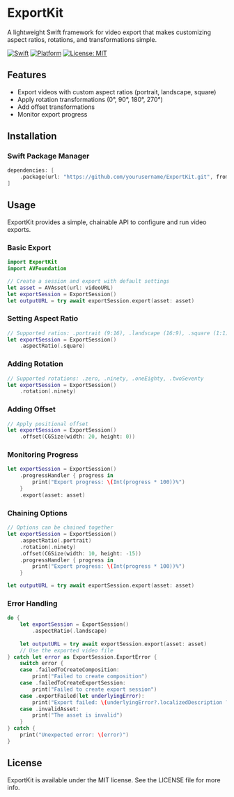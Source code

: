 # ExportKit

A lightweight Swift framework for video export that makes customizing aspect ratios, rotations, and transformations simple.

[![Swift](https://img.shields.io/badge/Swift-5.5+-orange.svg)](https://swift.org)
[![Platform](https://img.shields.io/badge/platforms-iOS%2015.0+-lightgrey.svg)](https://developer.apple.com/swift)
[![License: MIT](https://img.shields.io/badge/License-MIT-yellow.svg)](https://opensource.org/licenses/MIT)

## Features

- Export videos with custom aspect ratios (portrait, landscape, square)
- Apply rotation transformations (0°, 90°, 180°, 270°)
- Add offset transformations
- Monitor export progress

## Installation

### Swift Package Manager

```swift
dependencies: [
    .package(url: "https://github.com/yourusername/ExportKit.git", from: "0.1.0")
]
```

## Usage

ExportKit provides a simple, chainable API to configure and run video exports.

### Basic Export

```swift
import ExportKit
import AVFoundation

// Create a session and export with default settings
let asset = AVAsset(url: videoURL)
let exportSession = ExportSession()
let outputURL = try await exportSession.export(asset: asset)
```

### Setting Aspect Ratio

```swift
// Supported ratios: .portrait (9:16), .landscape (16:9), .square (1:1)
let exportSession = ExportSession()
    .aspectRatio(.square)
```

### Adding Rotation

```swift
// Supported rotations: .zero, .ninety, .oneEighty, .twoSeventy
let exportSession = ExportSession()
    .rotation(.ninety)
```

### Adding Offset

```swift
// Apply positional offset
let exportSession = ExportSession()
    .offset(CGSize(width: 20, height: 0))
```

### Monitoring Progress

```swift
let exportSession = ExportSession()
    .progressHandler { progress in
        print("Export progress: \(Int(progress * 100))%")
    }
    .export(asset: asset)
```

### Chaining Options

```swift
// Options can be chained together
let exportSession = ExportSession()
    .aspectRatio(.portrait)
    .rotation(.ninety)
    .offset(CGSize(width: 10, height: -15))
    .progressHandler { progress in
        print("Export progress: \(Int(progress * 100))%")
    }

let outputURL = try await exportSession.export(asset: asset)
```

### Error Handling

```swift
do {
    let exportSession = ExportSession()
        .aspectRatio(.landscape)
    
    let outputURL = try await exportSession.export(asset: asset)
    // Use the exported video file
} catch let error as ExportSession.ExportError {
    switch error {
    case .failedToCreateComposition:
        print("Failed to create composition")
    case .failedToCreateExportSession:
        print("Failed to create export session")
    case .exportFailed(let underlyingError):
        print("Export failed: \(underlyingError?.localizedDescription ?? "Unknown")")
    case .invalidAsset:
        print("The asset is invalid")
    }
} catch {
    print("Unexpected error: \(error)")
}
```

## License

ExportKit is available under the MIT license. See the LICENSE file for more info. 
